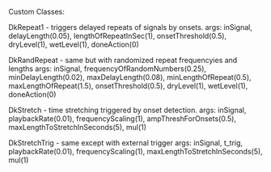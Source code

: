 Custom Classes:

DkRepeat1 - triggers delayed repeats of signals by onsets.
    args: inSignal, delayLength(0.05), lengthOfRepeatInSec(1), onsetThreshold(0.5), dryLevel(1), wetLevel(1), doneAction(0)
    
DkRandRepeat - same but with randomized repeat frequencyies and lengths
    args: inSignal, frequencyOfRandomNumbers(0.25), minDelayLength(0.02), maxDelayLength(0.08), minLengthOfRepeat(0.5), maxLengthOfRepeat(1.5),
          onsetThreshold(0.5), dryLevel(1), wetLevel(1), doneAction(0)


DkStretch - time stretching triggered by onset detection.
    args: inSignal, playbackRate(0.01), frequencyScaling(1), ampThreshForOnsets(0.5), maxLengthToStretchInSeconds(5), mul(1)
    
DkStretchTrig - same except with external trigger
    args: inSignal, t_trig, playbackRate(0.01), frequencyScaling(1), maxLengthToStretchInSeconds(5), mul(1)
